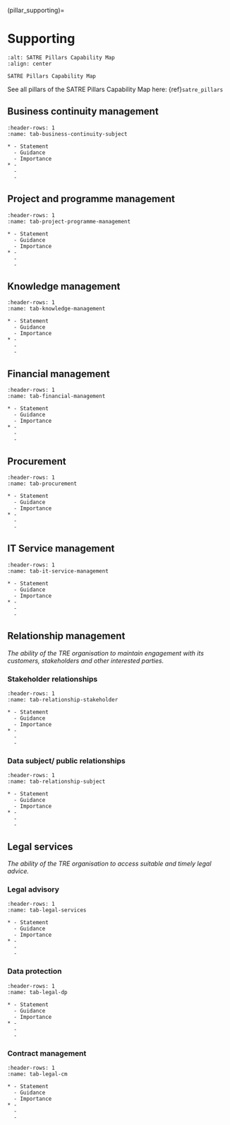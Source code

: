 (pillar_supporting)=

# Supporting

```{figure} ../../images/Capability_Map/full.drawio.svg
:alt: SATRE Pillars Capability Map
:align: center

SATRE Pillars Capability Map
```

See all pillars of the SATRE Pillars Capability Map here: {ref}`satre_pillars`

## Business continuity management

```{list-table}
:header-rows: 1
:name: tab-business-continuity-subject

* - Statement
  - Guidance
  - Importance
* -
  -
  -
```

## Project and programme management

```{list-table}
:header-rows: 1
:name: tab-project-programme-management

* - Statement
  - Guidance
  - Importance
* -
  -
  -
```

## Knowledge management

```{list-table}
:header-rows: 1
:name: tab-knowledge-management

* - Statement
  - Guidance
  - Importance
* -
  -
  -
```

## Financial management

```{list-table}
:header-rows: 1
:name: tab-financial-management

* - Statement
  - Guidance
  - Importance
* -
  -
  -
```

## Procurement

```{list-table}
:header-rows: 1
:name: tab-procurement

* - Statement
  - Guidance
  - Importance
* -
  -
  -
```

## IT Service management

```{list-table}
:header-rows: 1
:name: tab-it-service-management

* - Statement
  - Guidance
  - Importance
* -
  -
  -
```

## Relationship management

_The ability of the TRE organisation to maintain engagement with its customers, stakeholders and other interested parties._

### Stakeholder relationships

```{list-table}
:header-rows: 1
:name: tab-relationship-stakeholder

* - Statement
  - Guidance
  - Importance
* -
  -
  -
```

### Data subject/ public relationships

```{list-table}
:header-rows: 1
:name: tab-relationship-subject

* - Statement
  - Guidance
  - Importance
* -
  -
  -
```

## Legal services

_The ability of the TRE organisation to access suitable and timely legal advice._

<!-- Specific requirements? _e.g._ Article 32 of the GDPR requires organisations to regularly test and evaluate the effectiveness of the technical and organisational measures employed to protect personal data, and penetration testing is an effective way of assessing your technical defences. -->

### Legal advisory

```{list-table}
:header-rows: 1
:name: tab-legal-services

* - Statement
  - Guidance
  - Importance
* -
  -
  -
```

### Data protection

```{list-table}
:header-rows: 1
:name: tab-legal-dp

* - Statement
  - Guidance
  - Importance
* -
  -
  -
```

### Contract management

```{list-table}
:header-rows: 1
:name: tab-legal-cm

* - Statement
  - Guidance
  - Importance
* -
  -
  -
```
